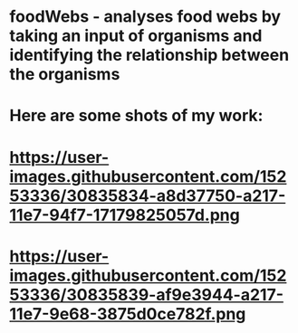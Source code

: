 # foodWebs - analyses food webs by taking an input of organisms and identifying the relationship between the organisms 
#  Here are some shots of my work:
#  https://user-images.githubusercontent.com/15253336/30835834-a8d37750-a217-11e7-94f7-17179825057d.png
#  https://user-images.githubusercontent.com/15253336/30835839-af9e3944-a217-11e7-9e68-3875d0ce782f.png

